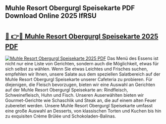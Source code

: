 ## Muhle Resort Obergurgl Speisekarte PDF Download Online 2025 lfRSU

# <h2><a href="http://gc6vh0.nevu.top/?p=Muhle+Resort+Obergurgl+Speisekarte">🔗 👉🔴 Muhle Resort Obergurgl Speisekarte 2025 PDF</a></h2>

[![Muhle Resort Obergurgl Speisekarte 2025 PDF](https://i.imgur.com/dBaPXMq.png)](http://gc6vh0.nevu.top/?p=Muhle+Resort+Obergurgl+Speisekarte)
Das Menü des Essens ist nicht nur eine Liste von Gerichten, sondern auch die Möglichkeit, etwas für sich selbst zu wählen. Wenn Sie etwas Leichtes und Frisches suchen, empfehlen wir Ihnen, unsere Salate aus dem speziellen Salatbereich auf der Muhle Resort Obergurgl Speisekarte unserer Cafeteria zu probieren. Für diejenigen, die Fleisch bevorzugen, bieten wir eine Auswahl an Gerichten auf der Muhle Resort Obergurgl Speisekarte an: Rindfleisch, Schweinefleisch, Huhn und Fisch. Unseren Auserwählten bieten wir Gourmet-Gerichte wie Schaschlik und Steak an, die auf einem alten Feuer zubereitet werden. Unsere Muhle Resort Obergurgl Speisekarte umfasst eine große Auswahl an Desserts, von klassischen Torten und Kuchen bis hin zu exquisiten Crème Brûlée und Schokoladen-Balinas.
